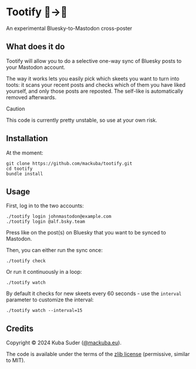 # Tootify 🦋→🐘

An experimental Bluesky-to-Mastodon cross-poster


## What does it do

Tootify will allow you to do a selective one-way sync of Bluesky posts to your Mastodon account.

The way it works lets you easily pick which skeets you want to turn into toots: it scans your recent posts and checks which of them you have liked yourself, and only those posts are reposted. The self-like is automatically removed afterwards.

> [!CAUTION]
> This code is currently pretty unstable, so use at your own risk.


## Installation

At the moment:

    git clone https://github.com/mackuba/tootify.git
    cd tootify
    bundle install

## Usage

First, log in to the two accounts:

    ./tootify login johnmastodon@example.com
    ./tootify login @alf.bsky.team

Press like on the post(s) on Bluesky that you want to be synced to Mastodon.

Then, you can either run the sync once:

    ./tootify check

Or run it continuously in a loop:

    ./tootify watch

By default it checks for new skeets every 60 seconds - use the `interval` parameter to customize the interval:

    ./tootify watch --interval=15


## Credits

Copyright © 2024 Kuba Suder ([@mackuba.eu](https://bsky.app/profile/mackuba.eu)).

The code is available under the terms of the [zlib license](https://choosealicense.com/licenses/zlib/) (permissive, similar to MIT).
